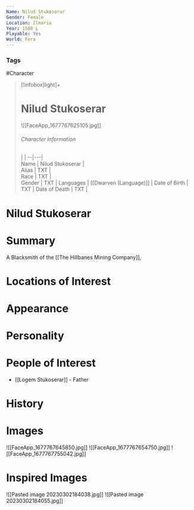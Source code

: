 ```yaml
---
Name: Nilud Stukoserar
Gender: Female
Location: Ilmaria
Year: 1500 L
Playable: Yes
World: Fera
---
```


### Tags
#Character 

> [!infobox|light]+  
> # Nilud Stukoserar  
> ![[FaceApp_1677767625105.jpg]]
> ###### Character Information
>  |   |
> --|---|  
> Name | Nilud Stukoserar |  
> Alias | TXT |  
> Race | TXT |  
> Gender | TXT |
> Languages | [[Dwarven (Language)]] |
> Date of Birth | TXT |
> Date of Death | TXT |

# Nilud Stukoserar

# Summary
A Blacksmith of the [[The Hillbanes Mining Company]],

# Locations of Interest

# Appearance

# Personality

# People of Interest
- [[Logem Stukoserar]] - Father

# History

# Images
![[FaceApp_1677767645850.jpg]]
![[FaceApp_1677767654750.jpg]]
![[FaceApp_1677767755042.jpg]]

# Inspired Images
![[Pasted image 20230302184038.jpg]]
![[Pasted image 20230302184055.jpg]]
